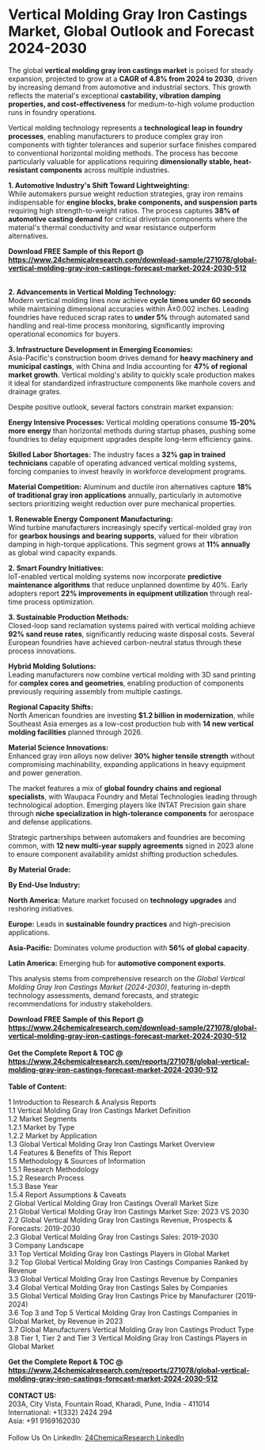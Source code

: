 <h1>Vertical Molding Gray Iron Castings Market, Global Outlook and Forecast 2024-2030</h1><p>The global <strong>vertical molding gray iron castings market</strong> is poised for steady expansion, projected to grow at a <strong>CAGR of 4.8% from 2024 to 2030</strong>, driven by increasing demand from automotive and industrial sectors. This growth reflects the material's exceptional <strong>castability, vibration damping properties, and cost-effectiveness</strong> for medium-to-high volume production runs in foundry operations.</p><p>Vertical molding technology represents a <strong>technological leap in foundry processes</strong>, enabling manufacturers to produce complex gray iron components with tighter tolerances and superior surface finishes compared to conventional horizontal molding methods. The process has become particularly valuable for applications requiring <strong>dimensionally stable, heat-resistant components</strong> across multiple industries.</p><p><strong>1. Automotive Industry's Shift Toward Lightweighting:</strong><br>
While automakers pursue weight reduction strategies, gray iron remains indispensable for <strong>engine blocks, brake components, and suspension parts</strong> requiring high strength-to-weight ratios. The process captures <strong>38% of automotive casting demand</strong> for critical drivetrain components where the material's thermal conductivity and wear resistance outperform alternatives.</p><div><b>Download FREE Sample of this Report @ 
            <a href="https://www.24chemicalresearch.com/download-sample/271078/global-vertical-molding-gray-iron-castings-forecast-market-2024-2030-512">
            https://www.24chemicalresearch.com/download-sample/271078/global-vertical-molding-gray-iron-castings-forecast-market-2024-2030-512</a></b></div><br><p><strong>2. Advancements in Vertical Molding Technology:</strong><br>
Modern vertical molding lines now achieve <strong>cycle times under 60 seconds</strong> while maintaining dimensional accuracies within Â±0.002 inches. Leading foundries have reduced scrap rates to <strong>under 5%</strong> through automated sand handling and real-time process monitoring, significantly improving operational economics for buyers.</p><p><strong>3. Infrastructure Development in Emerging Economies:</strong><br>
Asia-Pacific's construction boom drives demand for <strong>heavy machinery and municipal castings</strong>, with China and India accounting for <strong>47% of regional market growth</strong>. Vertical molding's ability to quickly scale production makes it ideal for standardized infrastructure components like manhole covers and drainage grates.</p><p>Despite positive outlook, several factors constrain market expansion:</p><p><strong>Energy Intensive Processes:</strong> Vertical molding operations consume <strong>15-20% more energy</strong> than horizontal methods during startup phases, pushing some foundries to delay equipment upgrades despite long-term efficiency gains.</p><p><strong>Skilled Labor Shortages:</strong> The industry faces a <strong>32% gap in trained technicians</strong> capable of operating advanced vertical molding systems, forcing companies to invest heavily in workforce development programs.</p><p><strong>Material Competition:</strong> Aluminum and ductile iron alternatives capture <strong>18% of traditional gray iron applications</strong> annually, particularly in automotive sectors prioritizing weight reduction over pure mechanical properties.</p><p><strong>1. Renewable Energy Component Manufacturing:</strong><br>
Wind turbine manufacturers increasingly specify vertical-molded gray iron for <strong>gearbox housings and bearing supports</strong>, valued for their vibration damping in high-torque applications. This segment grows at <strong>11% annually</strong> as global wind capacity expands.</p><p><strong>2. Smart Foundry Initiatives:</strong><br>
IoT-enabled vertical molding systems now incorporate <strong>predictive maintenance algorithms</strong> that reduce unplanned downtime by 40%. Early adopters report <strong>22% improvements in equipment utilization</strong> through real-time process optimization.</p><p><strong>3. Sustainable Production Methods:</strong><br>
Closed-loop sand reclamation systems paired with vertical molding achieve <strong>92% sand reuse rates</strong>, significantly reducing waste disposal costs. Several European foundries have achieved carbon-neutral status through these process innovations.</p><p><strong>Hybrid Molding Solutions:</strong><br>
    Leading manufacturers now combine vertical molding with 3D sand printing for <strong>complex cores and geometries</strong>, enabling production of components previously requiring assembly from multiple castings.</p><p><strong>Regional Capacity Shifts:</strong><br>
    North American foundries are investing <strong>$1.2 billion in modernization</strong>, while Southeast Asia emerges as a low-cost production hub with <strong>14 new vertical molding facilities</strong> planned through 2026.</p><p><strong>Material Science Innovations:</strong><br>
    Enhanced gray iron alloys now deliver <strong>30% higher tensile strength</strong> without compromising machinability, expanding applications in heavy equipment and power generation.</p><p>The market features a mix of <strong>global foundry chains and regional specialists</strong>, with Waupaca Foundry and Metal Technologies leading through technological adoption. Emerging players like INTAT Precision gain share through <strong>niche specialization in high-tolerance components</strong> for aerospace and defense applications.</p><p>Strategic partnerships between automakers and foundries are becoming common, with <strong>12 new multi-year supply agreements</strong> signed in 2023 alone to ensure component availability amidst shifting production schedules.</p><p><strong>By Material Grade:</strong></p><p><strong>By End-Use Industry:</strong></p><p><strong>North America:</strong> Mature market focused on <strong>technology upgrades</strong> and reshoring initiatives.</p><p><strong>Europe:</strong> Leads in <strong>sustainable foundry practices</strong> and high-precision applications.</p><p><strong>Asia-Pacific:</strong> Dominates volume production with <strong>56% of global capacity</strong>.</p><p><strong>Latin America:</strong> Emerging hub for <strong>automotive component exports</strong>.</p><p>This analysis stems from comprehensive research on the <em>Global Vertical Molding Gray Iron Castings Market (2024-2030)</em>, featuring in-depth technology assessments, demand forecasts, and strategic recommendations for industry stakeholders.</p><div><b>Download FREE Sample of this Report @ 
            <a href="https://www.24chemicalresearch.com/download-sample/271078/global-vertical-molding-gray-iron-castings-forecast-market-2024-2030-512">
            https://www.24chemicalresearch.com/download-sample/271078/global-vertical-molding-gray-iron-castings-forecast-market-2024-2030-512</a></b></div><br><div><b>Get the Complete Report & TOC @ 
            <a href="https://www.24chemicalresearch.com/reports/271078/global-vertical-molding-gray-iron-castings-forecast-market-2024-2030-512">
            https://www.24chemicalresearch.com/reports/271078/global-vertical-molding-gray-iron-castings-forecast-market-2024-2030-512</a></b></div><br>
            <b>Table of Content:</b><p>1 Introduction to Research & Analysis Reports<br />
    1.1 Vertical Molding Gray Iron Castings Market Definition<br />
    1.2 Market Segments<br />
        1.2.1 Market by Type<br />
        1.2.2 Market by Application<br />
    1.3 Global Vertical Molding Gray Iron Castings Market Overview<br />
    1.4 Features & Benefits of This Report<br />
    1.5 Methodology & Sources of Information<br />
        1.5.1 Research Methodology<br />
        1.5.2 Research Process<br />
        1.5.3 Base Year<br />
        1.5.4 Report Assumptions & Caveats<br />
2 Global Vertical Molding Gray Iron Castings Overall Market Size<br />
    2.1 Global Vertical Molding Gray Iron Castings Market Size: 2023 VS 2030<br />
    2.2 Global Vertical Molding Gray Iron Castings Revenue, Prospects & Forecasts: 2019-2030<br />
    2.3 Global Vertical Molding Gray Iron Castings Sales: 2019-2030<br />
3 Company Landscape<br />
    3.1 Top Vertical Molding Gray Iron Castings Players in Global Market<br />
    3.2 Top Global Vertical Molding Gray Iron Castings Companies Ranked by Revenue<br />
    3.3 Global Vertical Molding Gray Iron Castings Revenue by Companies<br />
    3.4 Global Vertical Molding Gray Iron Castings Sales by Companies<br />
    3.5 Global Vertical Molding Gray Iron Castings Price by Manufacturer (2019-2024)<br />
    3.6 Top 3 and Top 5 Vertical Molding Gray Iron Castings Companies in Global Market, by Revenue in 2023<br />
    3.7 Global Manufacturers Vertical Molding Gray Iron Castings Product Type<br />
    3.8 Tier 1, Tier 2 and Tier 3 Vertical Molding Gray Iron Castings Players in Global Market<br />
    </p><div><b>Get the Complete Report & TOC @ 
            <a href="https://www.24chemicalresearch.com/reports/271078/global-vertical-molding-gray-iron-castings-forecast-market-2024-2030-512">
            https://www.24chemicalresearch.com/reports/271078/global-vertical-molding-gray-iron-castings-forecast-market-2024-2030-512</a></b></div><br><b>CONTACT US:</b><br>
            203A, City Vista, Fountain Road, Kharadi, Pune, India - 411014<br>
            International: +1(332) 2424 294<br>
            Asia: +91 9169162030 <br><br>
            Follow Us On LinkedIn: <a href="https://www.linkedin.com/company/24chemicalresearch/">24ChemicalResearch LinkedIn</a>